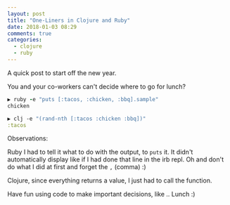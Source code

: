 ```yaml
---
layout: post
title: "One-Liners in Clojure and Ruby"
date: 2018-01-03 08:29
comments: true
categories: 
  - clojure
  - ruby
---
```


A quick post to start off the new year. 

You and your co-workers can't decide where to go for lunch? 

```ruby
▶ ruby -e "puts [:tacos, :chicken, :bbq].sample"
chicken
```

```clojure
▶ clj -e "(rand-nth [:tacos :chicken :bbq])"
:tacos
```

Observations: 

Ruby I had to tell it what to do with the output, to `puts` it. It didn't automatically display like if I had done that line in the irb repl. Oh and don't do what I did at first and forget the `,` (comma) :) 

Clojure, since everything returns a value, I just had to call the function.

Have fun using code to make important decisions, like .. Lunch :) 